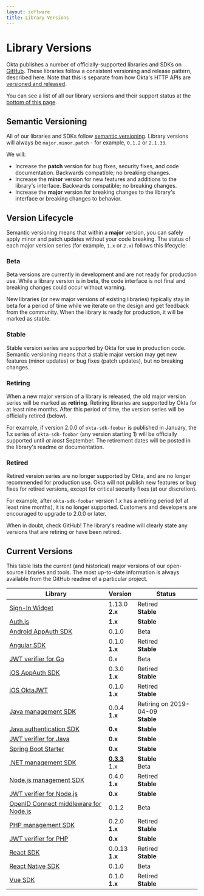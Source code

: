 ```yaml
---
layout: software
title: Library Versions
---
```


# Library Versions

Okta publishes a number of officially-supported libraries and SDKs on [GitHub](https://github.com/okta). These libraries follow a consistent versioning and release pattern, described here. Note that this is separate from how Okta's HTTP APIs are [versioned and released](https://developer.okta.com/docs/api/getting_started/releases-at-okta).

You can see a list of all our library versions and their support status at the [bottom of this page](#current-versions).

## Semantic Versioning

All of our libraries and SDKs follow [semantic versioning](https://semver.org/). Library versions will always be `major.minor.patch` - for example, `0.1.2` or `2.1.33`.

We will:

* Increase the **patch** version for bug fixes, security fixes, and code documentation. Backwards compatible; no breaking changes.
* Increase the **minor** version for new features and additions to the library's interface. Backwards compatible; no breaking changes.
* Increase the **major** version for breaking changes to the library's interface or breaking changes to behavior.

## Version Lifecycle

Semantic versioning means that within a **major** version, you can safely apply minor and patch updates without your code breaking. The status of each major version series (for example, `1.x` or `2.x`) follows this lifecycle:

### Beta

Beta versions are currently in development and are not ready for production use. While a library version is in beta, the code interface is not final and breaking changes could occur without warning.

New libraries (or new major versions of existing libraries) typically stay in beta for a period of time while we iterate on the design and get feedback from the community. When the library is ready for production, it will be marked as stable.

### Stable

Stable version series are supported by Okta for use in production code. Semantic versioning means that a stable major version may get new features (minor updates) or bug fixes (patch updates), but no breaking changes.

### Retiring

When a new major version of a library is released, the old major version series will be marked as **retiring**. Retiring libraries are supported by Okta for at least nine months. After this period of time, the version series will be officially retired (below).

For example, if version 2.0.0 of `okta-sdk-foobar` is published in January, the 1.x series of `okta-sdk-foobar` (any version starting 1) will be officially supported until _at least_ September. The retirement dates will be posted in the library's readme or documentation.

### Retired

Retired version series are no longer supported by Okta, and are no longer recommended for production use. Okta will not publish new features or bug fixes for retired versions, except for critical security fixes (at our discretion).

For example, after `okta-sdk-foobar` version 1.x has a retiring period (of at least nine months), it is no longer supported. Customers and developers are encouraged to upgrade to 2.0.0 or later.

When in doubt, check GitHub! The library's readme will clearly state any versions that are retiring or have been retired.

## Current Versions

This table lists the current (and historical) major versions of our open-source libraries and tools. The most up-to-date information is always available from the GitHub readme of a particular project.

| Library                                                         | Version                            | Status                               |
| --------------------------------------------------------------- | ---------------------------------- | ------------------------------------ |
| [Sign-In Widget][signin-widget]                                 | 1.13.0<br>**2.x**                  | Retired<br>**Stable**                |
| [Auth.js][authjs]                                               | **1.x**                            | **Stable**                           |
| [Android AppAuth SDK][appauth-android]                          | 0.1.0                              | Beta                                 |
| [Angular SDK][sdk-angular]                                      | 0.1.0<br>**1.x**                   | Retired<br>**Stable**                |
| [JWT verifier for Go][go-jwt-verifier]                          | 0.x                                | Beta                                 |
| [iOS AppAuth SDK][appauth-ios]                                  | 0.3.0<br>**1.x**                   | Retired<br>**Stable**                |
| [iOS OktaJWT][ios-oktajwt]                                      | 0.1.0<br>**1.x**                   | Retired<br>**Stable**                |
| [Java management SDK][sdk-java]                                 | 0.0.4<br>**1.x**                   | Retiring on 2019-04-09<br>**Stable** |
| [Java authentication SDK][authsdk-java]                         | **0.x**                            | **Stable**                           |
| [JWT verifier for Java][java-jwt-verifier]                      | **0.x**                            | **Stable**                           |
| [Spring Boot Starter][spring-boot-starter]                      | **0.x**                            | **Stable**                           |
| [.NET management SDK][sdk-dotnet]                               | [**0.3.3**][sdk-dotnet-033]<br>1.x | **Stable**<br>Beta                   |
| [Node.js management SDK][sdk-nodejs]                            | 0.4.0<br>**1.x**                   | Retired<br>**Stable**                |
| [JWT verifier for Node.js][nodejs-jwt-verifier]                 | **0.x**                            | **Stable**                           |
| [OpenID Connect middleware for Node.js][nodejs-oidc-middleware] | 0.1.2                              | Beta                                 |
| [PHP management SDK][sdk-php]                                   | 0.2.0<br>**1.x**                   | Retired<br>**Stable**                |
| [JWT verifier for PHP][php-jwt-verifier]                        | **0.x**                            | **Stable**                           |
| [React SDK][sdk-react]                                          | 0.0.13<br>**1.x**                  | Retired<br>**Stable**                |
| [React Native SDK][sdk-react]                                   | 0.1.0                              | Beta                                 |
| [Vue SDK][sdk-vue]                                              | 0.1.0<br>**1.x**                   | Retired<br>**Stable**                |


[sdk-angular]: https://github.com/okta/okta-oidc-js/tree/master/packages/okta-angular
[sdk-dotnet]: https://github.com/okta/okta-sdk-dotnet
[sdk-dotnet-033]: https://github.com/okta/okta-sdk-dotnet/releases/tag/0.3.3.0
[sdk-java]: https://github.com/okta/okta-sdk-java
[java-jwt-verifier]: https://github.com/okta/okta-jwt-verifier-java
[authsdk-java]: https://github.com/okta/okta-auth-java
[sdk-nodejs]: https://github.com/okta/okta-sdk-nodejs
[nodejs-jwt-verifier]: https://github.com/okta/okta-oidc-js/tree/master/packages/jwt-verifier
[nodejs-oidc-middleware]: https://github.com/okta/okta-oidc-js/blob/master/packages/oidc-middleware
[sdk-react]: https://github.com/okta/okta-oidc-js/blob/master/packages/okta-react
[sdk-react-native]: https://github.com/okta/okta-oidc-js/blob/master/packages/okta-react-native
[sdk-vue]: https://github.com/okta/okta-oidc-js/blob/master/packages/okta-vue
[sdk-php]: https://github.com/okta/okta-sdk-php
[php-jwt-verifier]: https://github.com/okta/okta-jwt-verifier-php
[go-jwt-verifier]: https://github.com/okta/okta-jwt-verifier-golang
[appauth-android]: https://github.com/okta/okta-sdk-appauth-android
[appauth-ios]: https://github.com/okta/okta-sdk-appauth-ios
[ios-oktajwt]: https://github.com/okta/okta-ios-jwt
[spring-boot-starter]: https://github.com/okta/okta-spring-boot
[signin-widget]: https://github.com/okta/okta-signin-widget
[authjs]: https://github.com/okta/okta-auth-js
